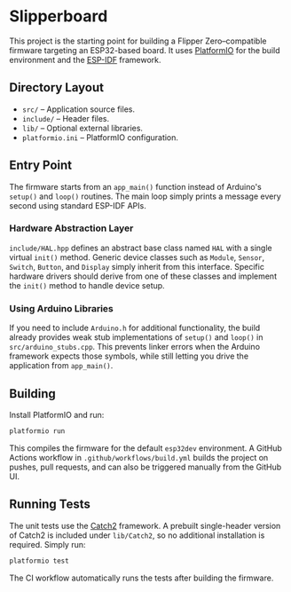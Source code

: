 # Slipperboard

This project is the starting point for building a Flipper Zero–compatible firmware targeting an ESP32-based board. It uses [PlatformIO](https://platformio.org/) for the build environment and the [ESP-IDF](https://docs.espressif.com/projects/esp-idf/en/latest/) framework.

## Directory Layout

- `src/` – Application source files.
- `include/` – Header files.
- `lib/` – Optional external libraries.
- `platformio.ini` – PlatformIO configuration.

## Entry Point

The firmware starts from an `app_main()` function instead of Arduino's `setup()` and `loop()` routines. The main loop simply prints a message every second using standard ESP-IDF APIs.

### Hardware Abstraction Layer

`include/HAL.hpp` defines an abstract base class named `HAL` with a single
virtual `init()` method. Generic device classes such as `Module`, `Sensor`,
`Switch`, `Button`, and `Display` simply inherit from this interface. Specific
hardware drivers should derive from one of these classes and implement the
`init()` method to handle device setup.

### Using Arduino Libraries

If you need to include `Arduino.h` for additional functionality, the build
already provides weak stub implementations of `setup()` and `loop()` in
`src/arduino_stubs.cpp`. This prevents linker errors when the Arduino
framework expects those symbols, while still letting you drive the application
from `app_main()`.

## Building

Install PlatformIO and run:

```bash
platformio run
```

This compiles the firmware for the default `esp32dev` environment. A GitHub Actions workflow in `.github/workflows/build.yml` builds the project on pushes, pull requests, and can also be triggered manually from the GitHub UI.

## Running Tests

The unit tests use the [Catch2](https://github.com/catchorg/Catch2) framework. A
prebuilt single-header version of Catch2 is included under `lib/Catch2`, so no
additional installation is required. Simply run:

```bash
platformio test
```

The CI workflow automatically runs the tests after building the firmware.
